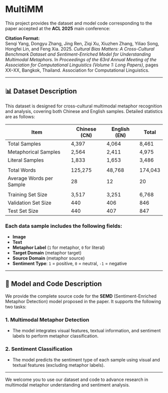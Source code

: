# MultiMM

This project provides the dataset and model code corresponding to the paper accepted at the **ACL 2025** main conference:

**Citation Format:**  
Senqi Yang, Dongyu Zhang, Jing Ren, Ziqi Xu, Xiuzhen Zhang, Yiliao Song, Hongfei Lin, and Feng Xia. 2025. *Cultural Bias Matters: A Cross-Cultural Benchmark Dataset and Sentiment-Enriched Model for Understanding Multimodal Metaphors*. In *Proceedings of the 63rd Annual Meeting of the Association for Computational Linguistics (Volume 1: Long Papers)*, pages XX–XX, Bangkok, Thailand. Association for Computational Linguistics.

---

## 📊 Dataset Description

This dataset is designed for cross-cultural multimodal metaphor recognition and analysis, covering both Chinese and English samples. Detailed statistics are as follows:

| Item                    | Chinese (CN) | English (EN) | Total   |
|-------------------------|--------------|--------------|---------|
| Total Samples           | 4,397        | 4,064        | 8,461   |
| Metaphorical Samples    | 2,564        | 2,411        | 4,975   |
| Literal Samples         | 1,833        | 1,653        | 3,486   |
|                         |              |              |         |
| Total Words             | 125,275      | 48,768       | 174,043 |
| Average Words per Sample| 28           | 12           | 20      |
|                         |              |              |         |
| Training Set Size       | 3,517        | 3,251        | 6,768   |
| Validation Set Size     | 440          | 406          | 846     |
| Test Set Size           | 440          | 407          | 847     |

### Each data sample includes the following fields:

- **Image**  
- **Text**  
- **Metaphor Label** (`1` for metaphor, `0` for literal)  
- **Target Domain** (metaphor target)  
- **Source Domain** (metaphor source)  
- **Sentiment Type**: `1` = positive, `0` = neutral, `-1` = negative

---

## 🧠 Model and Code Description

We provide the complete source code for the **SEMD** (Sentiment-Enriched Metaphor Detection) model proposed in the paper. It supports the following two tasks:

### 1. Multimodal Metaphor Detection

- The model integrates visual features, textual information, and sentiment labels to perform metaphor classification.

### 2. Sentiment Classification

- The model predicts the sentiment type of each sample using visual and textual features (excluding metaphor labels).

---

We welcome you to use our dataset and code to advance research in multimodal metaphor understanding and sentiment analysis.
